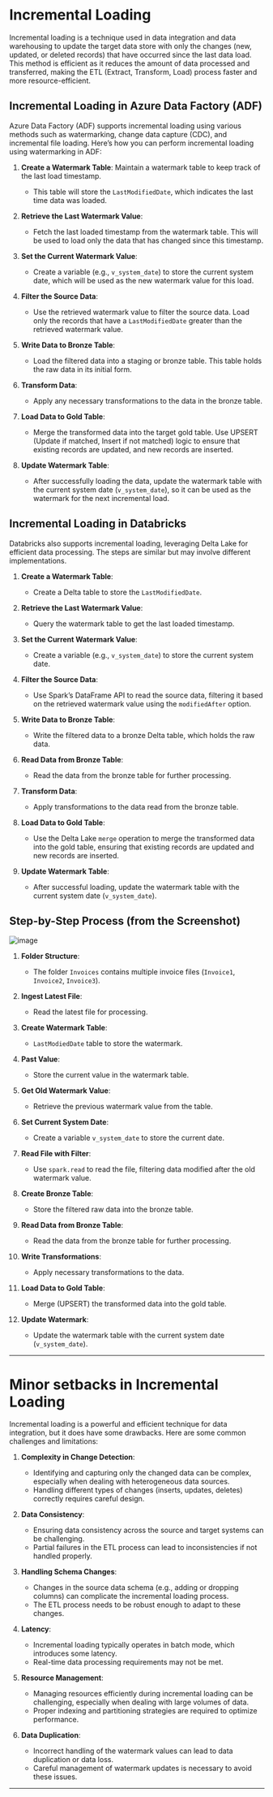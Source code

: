 
# Incremental Loading

Incremental loading is a technique used in data integration and data warehousing to update the target data store with only the changes (new, updated, or deleted records) that have occurred since the last data load. This method is efficient as it reduces the amount of data processed and transferred, making the ETL (Extract, Transform, Load) process faster and more resource-efficient.

## Incremental Loading in Azure Data Factory (ADF)

Azure Data Factory (ADF) supports incremental loading using various methods such as watermarking, change data capture (CDC), and incremental file loading. Here’s how you can perform incremental loading using watermarking in ADF:

1. **Create a Watermark Table**: Maintain a watermark table to keep track of the last load timestamp.
   - This table will store the `LastModifiedDate`, which indicates the last time data was loaded.

2. **Retrieve the Last Watermark Value**: 
   - Fetch the last loaded timestamp from the watermark table. This will be used to load only the data that has changed since this timestamp.

3. **Set the Current Watermark Value**:
   - Create a variable (e.g., `v_system_date`) to store the current system date, which will be used as the new watermark value for this load.

4. **Filter the Source Data**:
   - Use the retrieved watermark value to filter the source data. Load only the records that have a `LastModifiedDate` greater than the retrieved watermark value.

5. **Write Data to Bronze Table**:
   - Load the filtered data into a staging or bronze table. This table holds the raw data in its initial form.

6. **Transform Data**:
   - Apply any necessary transformations to the data in the bronze table.

7. **Load Data to Gold Table**:
   - Merge the transformed data into the target gold table. Use UPSERT (Update if matched, Insert if not matched) logic to ensure that existing records are updated, and new records are inserted.

8. **Update Watermark Table**:
   - After successfully loading the data, update the watermark table with the current system date (`v_system_date`), so it can be used as the watermark for the next incremental load.

## Incremental Loading in Databricks

Databricks also supports incremental loading, leveraging Delta Lake for efficient data processing. The steps are similar but may involve different implementations.

1. **Create a Watermark Table**: 
   - Create a Delta table to store the `LastModifiedDate`.

2. **Retrieve the Last Watermark Value**:
   - Query the watermark table to get the last loaded timestamp.

3. **Set the Current Watermark Value**:
   - Create a variable (e.g., `v_system_date`) to store the current system date.

4. **Filter the Source Data**:
   - Use Spark’s DataFrame API to read the source data, filtering it based on the retrieved watermark value using the `modifiedAfter` option.

5. **Write Data to Bronze Table**:
   - Write the filtered data to a bronze Delta table, which holds the raw data.

6. **Read Data from Bronze Table**:
   - Read the data from the bronze table for further processing.

7. **Transform Data**:
   - Apply transformations to the data read from the bronze table.

8. **Load Data to Gold Table**:
   - Use the Delta Lake `merge` operation to merge the transformed data into the gold table, ensuring that existing records are updated and new records are inserted.

9. **Update Watermark Table**:
   - After successful loading, update the watermark table with the current system date (`v_system_date`).

## Step-by-Step Process (from the Screenshot)
![image](https://github.com/user-attachments/assets/cecf2ddd-2f7c-4016-9556-6573bc9b2bd3)

1. **Folder Structure**:
   - The folder `Invoices` contains multiple invoice files (`Invoice1`, `Invoice2`, `Invoice3`).

2. **Ingest Latest File**:
   - Read the latest file for processing.

3. **Create Watermark Table**:
   - `LastModiedDate` table to store the watermark.

4. **Past Value**:
   - Store the current value in the watermark table.

5. **Get Old Watermark Value**:
   - Retrieve the previous watermark value from the table.

6. **Set Current System Date**:
   - Create a variable `v_system_date` to store the current date.

7. **Read File with Filter**:
   - Use `spark.read` to read the file, filtering data modified after the old watermark value.

8. **Create Bronze Table**:
   - Store the filtered raw data into the bronze table.

9. **Read Data from Bronze Table**:
   - Read the data from the bronze table for further processing.

10. **Write Transformations**:
    - Apply necessary transformations to the data.

11. **Load Data to Gold Table**:
    - Merge (UPSERT) the transformed data into the gold table.

12. **Update Watermark**:
    - Update the watermark table with the current system date (`v_system_date`).

----------------------------------------------

# Minor setbacks in Incremental Loading
Incremental loading is a powerful and efficient technique for data integration, but it does have some drawbacks. Here are some common challenges and limitations:

1. **Complexity in Change Detection**:
   - Identifying and capturing only the changed data can be complex, especially when dealing with heterogeneous data sources.
   - Handling different types of changes (inserts, updates, deletes) correctly requires careful design.

2. **Data Consistency**:
   - Ensuring data consistency across the source and target systems can be challenging.
   - Partial failures in the ETL process can lead to inconsistencies if not handled properly.

3. **Handling Schema Changes**:
   - Changes in the source data schema (e.g., adding or dropping columns) can complicate the incremental loading process.
   - The ETL process needs to be robust enough to adapt to these changes.

4. **Latency**:
   - Incremental loading typically operates in batch mode, which introduces some latency.
   - Real-time data processing requirements may not be met.

5. **Resource Management**:
   - Managing resources efficiently during incremental loading can be challenging, especially when dealing with large volumes of data.
   - Proper indexing and partitioning strategies are required to optimize performance.

6. **Data Duplication**:
   - Incorrect handling of the watermark values can lead to data duplication or data loss.
   - Careful management of watermark updates is necessary to avoid these issues.

-------------------------------------------------------------

